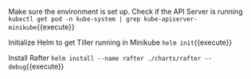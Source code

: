 
Make sure the environment is set up. Check if the API Server is running
`kubectl get pod -n kube-system | grep kube-apiserver-minikube`{{execute}}

Initialize Helm to get Tiller running in Minikube
`helm init`{{execute}}

Install Rafter
`helm install --name rafter ./charts/rafter --debug`{{execute}}